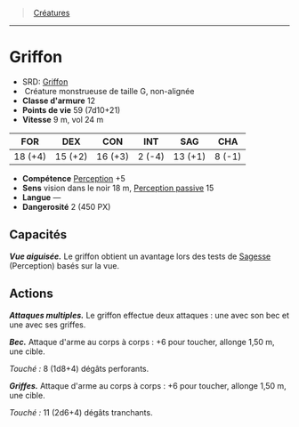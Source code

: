 ﻿---
!MonsterHD
Type: Créature monstrueuse
Size: G
Alignment: non-alignée
ArmorClass: 12
HitPoints: 59 (7d10+21)
Speed: 9 m, vol 24 m
Strength: 18 (+4)
Dexterity: 15 (+2)
Constitution: 16 (+3)
Intelligence: ' 2 (-4)'
Wisdom: 13 (+1)
Charisma: ' 8 (-1)'
Skills: '[Perception](hd_abilities_wisdom_perception.md) +5'
Senses: vision dans le noir 18 m, [Perception passive](hd_abilities_dexterity_perception_passive.md) 15
Languages: —
Challenge: 2 (450 PX)
Id: monsters_hd.md#griffon
ParentLink: monsters_hd.md#créatures
Name: Griffon
ParentName: Créatures
NameLevel: 1
AltName: '[Griffon](srd_monsters_griffon.md)'
---
> [Créatures](hd_monsters.md)

---

# Griffon

- SRD: [Griffon](srd_monsters_griffon.md)
-  Créature monstrueuse de taille G, non-alignée
- **Classe d'armure** 12
- **Points de vie** 59 (7d10+21)
- **Vitesse** 9 m, vol 24 m

|FOR|DEX|CON|INT|SAG|CHA|
|---|---|---|---|---|---|
|18 (+4)|15 (+2)|16 (+3)| 2 (-4)|13 (+1)| 8 (-1)|

- **Compétence** [Perception](hd_abilities_wisdom_perception.md) +5
- **Sens** vision dans le noir 18 m, [Perception passive](hd_abilities_dexterity_perception_passive.md) 15
- **Langue** —
- **Dangerosité** 2 (450 PX)

## Capacités

**_Vue aiguisée._** Le griffon obtient un avantage lors des tests de [Sagesse](hd_abilities_wisdom.md) (Perception) basés sur la vue.

## Actions

**_Attaques multiples._** Le griffon effectue deux attaques : une avec son bec et une avec ses griffes.

**_Bec._** Attaque d'arme au corps à corps : +6 pour toucher, allonge 1,50 m, une cible.

_Touché :_ 8 (1d8+4) dégâts perforants.

**_Griffes._** Attaque d'arme au corps à corps : +6 pour toucher, allonge 1,50 m, une cible.

_Touché :_ 11 (2d6+4) dégâts tranchants.

